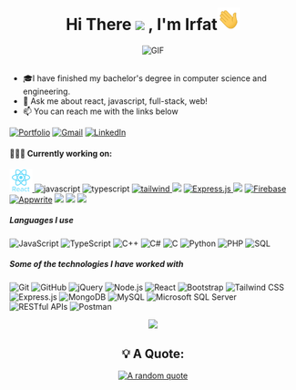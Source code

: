 
<h1 align="Center">  Hi There <img src="https://media.giphy.com/media/WUlplcMpOCEmTGBtBW/giphy.gif" width="40px"> , I'm Irfat<img src="https://raw.githubusercontent.com/ABSphreak/ABSphreak/master/gifs/Hi.gif" width="40px" /> </h1>
<div align="center">
    <img align="center" alt="GIF" src="https://github.com/abhisheknaiidu/abhisheknaiidu/blob/master/code.gif?raw=true" width="500" height="320" />
</div>

<br>

- 🎓I have finished my bachelor's degree in computer science and engineering.
- :speech_balloon: Ask me about react, javascript, full-stack, web!
- :mailbox: You can reach me with the links below

[![Portfolio](https://img.shields.io/badge/-PORTFOLIO-d35400?style=for-the-badge&logo=google-chrome&logoColor=white)](https://irfatportfolio.vercel.app/)
[![Gmail](https://img.shields.io/badge/-GMAIL-D14836?style=for-the-badge&logo=gmail&logoColor=white)](mailto:imirfat10@gmail.com)
[![LinkedIn](https://img.shields.io/badge/-LINKEDIN-0077B5?style=for-the-badge&logo=linkedin&logoColor=white)](https://www.linkedin.com/in/mohammad-irfat-8a127a220/)

#### 👨🏻‍💻 Currently working on:


<a href="https://reactjs.org/" target="_blank" rel="noreferrer"> <img src="https://raw.githubusercontent.com/devicons/devicon/master/icons/react/react-original-wordmark.svg" alt="react"     width="40" height="40"/> </a>
    <a src="https://www.javascript.com/"><img src="https://img.icons8.com/color/48/000000/javascript.png" alt="javascript" width="40" height="40"/></a>
    <a src="https://www.typescriptlang.org/"><img src="https://profilinator.rishav.dev/skills-assets/typescript-original.svg" alt="typescript" width="35" height="35"/></a>
    <a href="https://tailwindcss.com/" target="_blank" rel="noreferrer"> <img src="https://www.vectorlogo.zone/logos/tailwindcss/tailwindcss-icon.svg" alt="tailwind" width="40" height="40"/> </a>
    <a src="https://nodejs.org/"><img src="https://img.icons8.com/color/48/000000/nodejs.png"/></a>
    <a href="https://expressjs.com/" target="_blank"><img style="object-fit: contain;" src="https://iotbyhvm.ooo/wp-content/uploads/2019/01/expressjs-800x445.png" alt="Express.js" width="40" height="40" />  </a> 
    <a src="https://www.mongodb.com/"><img src="https://img.icons8.com/color/48/000000/mongodb.png"/></a>
    <a href="https://firebase.google.com/" target="_blank"><img src="https://profilinator.rishav.dev/skills-assets/firebase.png" alt="Firebase" width="40" height="40" /></a>
    <a href="https://firebase.google.com/" target="_blank"><img src="https://appwrite.io/images/logos/appwrite.svg" alt="Appwrite" width="40" height="40" /></a>
    <a src="https://visualstudio.microsoft.com/"><img src="https://img.icons8.com/color/48/000000/visual-studio.png"/></a>
    <a src="https://www.npmjs.com/"><img src="https://img.icons8.com/color/48/000000/npm.png"/></a>
    <a src="https://github.com/"><img src="https://img.icons8.com/color/48/000000/github--v1.png"/></a>



##### Languages I use

![JavaScript](https://img.shields.io/badge/-JavaScript-000000?style=flat&logo=javascript)
![TypeScript](https://img.shields.io/badge/-TypeScript-000000?style=flat&logo=typescript)
![C++](https://img.shields.io/badge/-C++-000000?style=flat&logo=c%2B%2B)
![C#](https://img.shields.io/badge/-C%23-000000?style=flat&logo=csharp)
![C](https://img.shields.io/badge/-C-000000?style=flat&logo=c)
![Python](https://img.shields.io/badge/-Python-000000?style=flat&logo=python)
![PHP](https://img.shields.io/badge/-PHP-000000?style=flat&logo=php)
![SQL](https://img.shields.io/badge/-SQL-000000?style=flat&logo=postgresql)

##### Some of the technologies I have worked with

![Git](https://img.shields.io/badge/-Git-222222?style=flat&logo=git&logoColor=F05032)
![GitHub](https://img.shields.io/badge/-GitHub-222222?style=flat&logo=github&logoColor=181717)
![jQuery](https://img.shields.io/badge/-jQuery-222222?style=flat&logo=jQuery&logoColor=0769AD)
![Node.js](https://img.shields.io/badge/-Node.js-222222?style=flat&logo=node.js&logoColor=339933)
![React](https://img.shields.io/badge/-React-222222?style=flat&logo=React&logoColor=61DAFB)
![Bootstrap](https://img.shields.io/badge/-Bootstrap-222222?style=flat&logo=Bootstrap&logoColor=61DAFB)
![Tailwind CSS](https://img.shields.io/badge/-Tailwind_CSS-222222?style=flat&logo=tailwind-css&logoColor=38B2AC)
![Express.js](https://img.shields.io/badge/-Express.js-222222?style=flat&logo=express&logoColor=000000)
![MongoDB](https://img.shields.io/badge/-MongoDB-222222?style=flat&logo=mongodb&logoColor=47A248)
![MySQL](https://img.shields.io/badge/-MySQL-222222?style=flat&logo=mysql&logoColor=4479A1)
![Microsoft SQL Server](https://img.shields.io/badge/-Microsoft_SQL_Server-222222?style=flat&logo=microsoft-sql-server&logoColor=CC2927)
![RESTful APIs](https://img.shields.io/badge/-RESTful_APIs-222222?style=flat&logo=rest-api&logoColor=009688)
![Postman](https://img.shields.io/badge/-Postman-222222?style=flat&logo=postman&logoColor=FF6C37)

<p align="center">
  <img src="https://github-readme-stats.vercel.app/api/top-langs/?username=Irfat7&theme=radical&hide=glsl,python" />
</p>

<div align="center">
    
## 💡 A Quote:    
[![A random quote](https://quotes-github-readme.vercel.app/api?type=horizontal&theme=dark)](https://github.com/piyushsuthar/github-readme-quotes)

</div>
